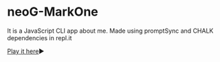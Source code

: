 # neoG-MarkOne
It is a JavaScript CLI app about me.
Made using promptSync and CHALK dependencies in repl.it 

[Play it here](https://replit.com/@Biswajitsahu/endGame?embed=1&output=1)▶

